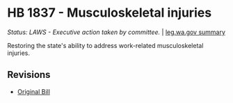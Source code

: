 # HB 1837 - Musculoskeletal injuries
*Status: LAWS - Executive action taken by committee.* | [leg.wa.gov summary](https://app.leg.wa.gov/billsummary?BillNumber=1837&Year=2021)

Restoring the state's ability to address work-related musculoskeletal injuries.

## Revisions
* [Original Bill](1/)